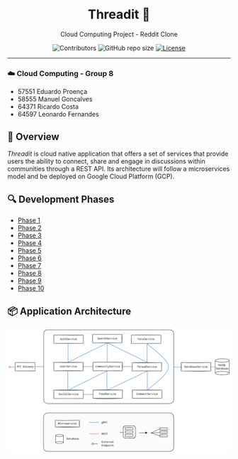 <div align="center">

# Threadit 💬

Cloud Computing Project - Reddit Clone

![Contributors](https://img.shields.io/github/contributors/ThreaditApp/Threadit)
![GitHub repo size](https://img.shields.io/github/repo-size/ThreaditApp/Threadit)
[![License](https://img.shields.io/badge/License-MIT-blue.svg)](LICENSE)

</div>

---

### ☁️ Cloud Computing - Group 8
- 57551 Eduardo Proença
- 58555 Manuel Goncalves
- 64371 Ricardo Costa
- 64597 Leonardo Fernandes 

## 🚀 Overview

*Threadit* is cloud native application that offers a set of services that provide users the ability to connect, share and engage in discussions within communities through a REST API.
Its architecture will follow a microservices model and be deployed on Google Cloud Platform (GCP).

## 🔍 Development Phases

- [Phase 1](./docs/phases/phase1.md)
- [Phase 2](./docs/phases/phase2.md)
- [Phase 3](./docs/phases/phase3.md)
- [Phase 4](./docs/phases/phase4.md)
- [Phase 5](./docs/phases/phase5.md)
- [Phase 6](./docs/phases/phase6.md)
- [Phase 7](./docs/phases/phase7.md)
- [Phase 8](./docs/phases/phase8.md)
- [Phase 9](./docs/phases/phase9.md)
- [Phase 10](./docs/phases/phase10.md)

## 📦 Application Architecture

![Application architecture](./docs/images/diagram.png)